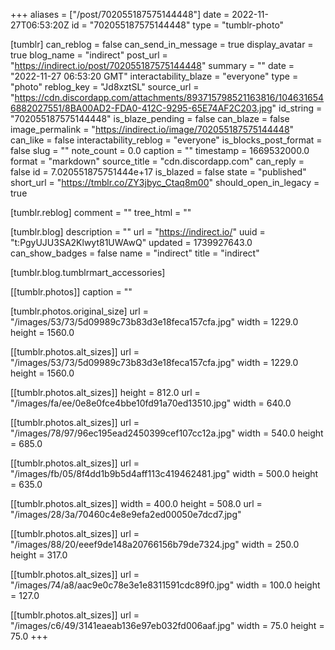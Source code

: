 +++
aliases = ["/post/702055187575144448"]
date = 2022-11-27T06:53:20Z
id = "702055187575144448"
type = "tumblr-photo"

[tumblr]
can_reblog = false
can_send_in_message = true
display_avatar = true
blog_name = "indirect"
post_url = "https://indirect.io/post/702055187575144448"
summary = ""
date = "2022-11-27 06:53:20 GMT"
interactability_blaze = "everyone"
type = "photo"
reblog_key = "Jd8xztSL"
source_url = "https://cdn.discordapp.com/attachments/893715798521163816/1046316546882027551/8BA00AD2-FDA0-412C-9295-65E74AF2C203.jpg"
id_string = "702055187575144448"
is_blaze_pending = false
can_blaze = false
image_permalink = "https://indirect.io/image/702055187575144448"
can_like = false
interactability_reblog = "everyone"
is_blocks_post_format = false
slug = ""
note_count = 0.0
caption = ""
timestamp = 1669532000.0
format = "markdown"
source_title = "cdn.discordapp.com"
can_reply = false
id = 7.020551875751444e+17
is_blazed = false
state = "published"
short_url = "https://tmblr.co/ZY3jbyc_Ctaq8m00"
should_open_in_legacy = true

[tumblr.reblog]
comment = ""
tree_html = ""

[tumblr.blog]
description = ""
url = "https://indirect.io/"
uuid = "t:PgyUJU3SA2Klwyt81UWAwQ"
updated = 1739927643.0
can_show_badges = false
name = "indirect"
title = "indirect"

[tumblr.blog.tumblrmart_accessories]

[[tumblr.photos]]
caption = ""

[tumblr.photos.original_size]
url = "/images/53/73/5d09989c73b83d3e18feca157cfa.jpg"
width = 1229.0
height = 1560.0

[[tumblr.photos.alt_sizes]]
url = "/images/53/73/5d09989c73b83d3e18feca157cfa.jpg"
width = 1229.0
height = 1560.0

[[tumblr.photos.alt_sizes]]
height = 812.0
url = "/images/fa/ee/0e8e0fce4bbe10fd91a70ed13510.jpg"
width = 640.0

[[tumblr.photos.alt_sizes]]
url = "/images/78/97/96ec195ead2450399cef107cc12a.jpg"
width = 540.0
height = 685.0

[[tumblr.photos.alt_sizes]]
url = "/images/fb/05/8f4dd1b9b5d4aff113c419462481.jpg"
width = 500.0
height = 635.0

[[tumblr.photos.alt_sizes]]
width = 400.0
height = 508.0
url = "/images/28/3a/70460c4e8e9efa2ed00050e7dcd7.jpg"

[[tumblr.photos.alt_sizes]]
url = "/images/88/20/eeef9de148a20766156b79de7324.jpg"
width = 250.0
height = 317.0

[[tumblr.photos.alt_sizes]]
url = "/images/74/a8/aac9e0c78e3e1e8311591cdc89f0.jpg"
width = 100.0
height = 127.0

[[tumblr.photos.alt_sizes]]
url = "/images/c6/49/3141eaeab136e97eb032fd006aaf.jpg"
width = 75.0
height = 75.0
+++
